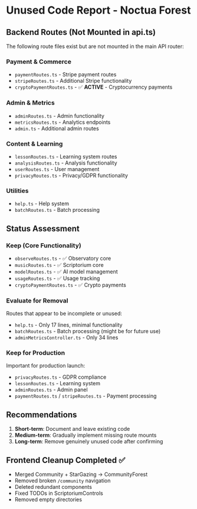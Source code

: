 # Unused Code Report - Noctua Forest

## Backend Routes (Not Mounted in api.ts)
The following route files exist but are not mounted in the main API router:

### Payment & Commerce
- `paymentRoutes.ts` - Stripe payment routes
- `stripeRoutes.ts` - Additional Stripe functionality 
- `cryptoPaymentRoutes.ts` - ✅ **ACTIVE** - Cryptocurrency payments

### Admin & Metrics
- `adminRoutes.ts` - Admin functionality
- `metricsRoutes.ts` - Analytics endpoints
- `admin.ts` - Additional admin routes

### Content & Learning
- `lessonRoutes.ts` - Learning system routes
- `analysisRoutes.ts` - Analysis functionality
- `userRoutes.ts` - User management
- `privacyRoutes.ts` - Privacy/GDPR functionality

### Utilities
- `help.ts` - Help system
- `batchRoutes.ts` - Batch processing

## Status Assessment

### Keep (Core Functionality)
- `observeRoutes.ts` - ✅ Observatory core
- `musicRoutes.ts` - ✅ Scriptorium core  
- `modelRoutes.ts` - ✅ AI model management
- `usageRoutes.ts` - ✅ Usage tracking
- `cryptoPaymentRoutes.ts` - ✅ Crypto payments

### Evaluate for Removal
Routes that appear to be incomplete or unused:
- `help.ts` - Only 17 lines, minimal functionality
- `batchRoutes.ts` - Batch processing (might be for future use)
- `adminMetricsController.ts` - Only 34 lines

### Keep for Production
Important for production launch:
- `privacyRoutes.ts` - GDPR compliance
- `lessonRoutes.ts` - Learning system
- `adminRoutes.ts` - Admin panel
- `paymentRoutes.ts` / `stripeRoutes.ts` - Payment processing

## Recommendations

1. **Short-term**: Document and leave existing code
2. **Medium-term**: Gradually implement missing route mounts
3. **Long-term**: Remove genuinely unused code after confirming

## Frontend Cleanup Completed ✅
- Merged Community + StarGazing → CommunityForest
- Removed broken `/community` navigation
- Deleted redundant components
- Fixed TODOs in ScriptoriumControls
- Removed empty directories 